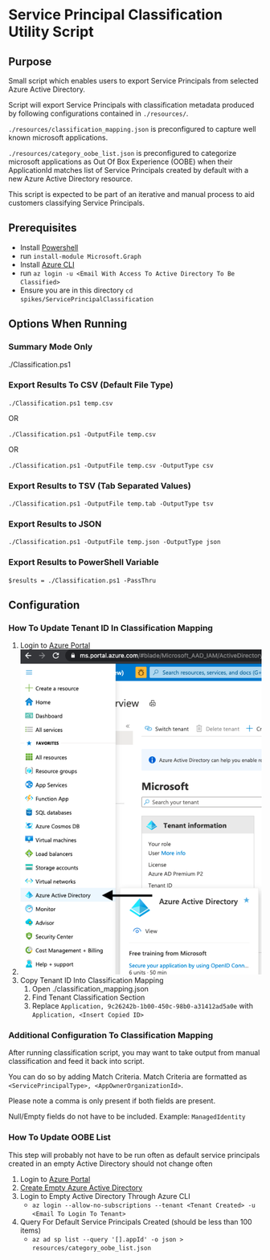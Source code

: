 # Service Principal Classification Utility Script

## Purpose

Small script which enables users to export Service Principals from selected Azure Active Directory.

Script will export Service Principals with classification metadata produced by following configurations contained in `./resources/`.

`./resources/classification_mapping.json` is preconfigured to capture well known microsoft applications.

`./resources/category_oobe_list.json` is preconfigured to categorize microsoft applications as Out Of Box Experience (OOBE) when their ApplicationId matches list of Service Principals created by default with a new Azure Active Directory resource.

This script is expected to be part of an iterative and manual process to aid customers classifying Service Principals.

## Prerequisites

- Install [Powershell](https://docs.microsoft.com/en-us/powershell/scripting/install/installing-powershell?view=powershell-7.1)
- run `install-module Microsoft.Graph`
- Install [Azure CLI](https://docs.microsoft.com/en-us/cli/azure/install-azure-cli)
- run `az login -u <Email With Access To Active Directory To Be Classified>`
- Ensure you are in this directory `cd spikes/ServicePrincipalClassification`

## Options When Running

### Summary Mode Only

./Classification.ps1

### Export Results To CSV (Default File Type)

`./Classification.ps1 temp.csv`

OR

`./Classification.ps1 -OutputFile temp.csv`

OR

`./Classification.ps1 -OutputFile temp.csv -OutputType csv`

### Export Results to TSV (Tab Separated Values)

`./Classification.ps1 -OutputFile temp.tab -OutputType tsv`

### Export Results to JSON

`./Classification.ps1 -OutputFile temp.json -OutputType json`

### Export Results to PowerShell Variable

`$results = ./Classification.ps1 -PassThru`

## Configuration

### How To Update Tenant ID In Classification Mapping

1. Login to [Azure Portal](http://portal.azure.com)
2. ![Navigate to Active Directory](./docs/OpenActiveDirectory.png)
3. Copy Tenant ID Into Classification Mapping
   1. Open ./classification_mapping.json
   2. Find Tenant Classification Section
   3. Replace `Application, 9c26242b-1b00-450c-98b0-a31412ad5a0e` with `Application, <Insert Copied ID>`

### Additional Configuration To Classification Mapping

After running classification script, you may want to take output from manual classification and feed it back into script.

You can do so by adding Match Criteria. Match Criteria are formatted as `<ServicePrincipalType>, <AppOwnerOrganizationId>`.

Please note a comma is only present if both fields are present.

Null/Empty fields do not have to be included. Example: `ManagedIdentity`

### How To Update OOBE List

This step will probably not have to be run often as default service principals created in an empty Active Directory should not change often

1. Login to [Azure Portal](http://portal.azure.com)
2. [Create Empty Azure Active Directory](https://docs.microsoft.com/en-us/azure/active-directory/fundamentals/active-directory-access-create-new-tenant)
3. Login to Empty Active Directory Through Azure CLI
   - `az login --allow-no-subscriptions --tenant <Tenant Created> -u <Email To Login To Tenant>`
4. Query For Default Service Principals Created (should be less than 100 items)
   - `az ad sp list --query '[].appId' -o json > resources/category_oobe_list.json`
